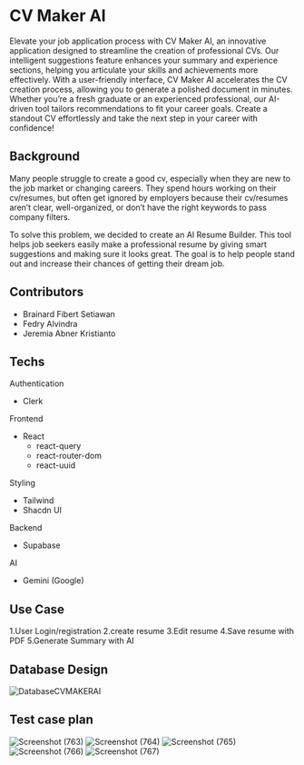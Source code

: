 # CV Maker AI
Elevate your job application process with CV Maker AI, an innovative application designed to streamline the creation of professional CVs. Our intelligent suggestions feature enhances your summary and experience sections, helping you articulate your skills and achievements more effectively. With a user-friendly interface, CV Maker AI accelerates the CV creation process, allowing you to generate a polished document in minutes. Whether you’re a fresh graduate or an experienced professional, our AI-driven tool tailors recommendations to fit your career goals. Create a standout CV effortlessly and take the next step in your career with confidence!

## Background
Many people struggle to create a good cv, especially when they are new to the job market or changing careers. They spend hours working on their cv/resumes, but often get ignored by employers because their cv/resumes aren’t clear, well-organized, or don’t have the right keywords to pass company filters.

To solve this problem, we decided to create an AI Resume Builder. This tool helps job seekers easily make a professional resume by giving smart suggestions and making sure it looks great. The goal is to help people stand out and increase their chances of getting their dream job.

## Contributors
- Brainard Fibert Setiawan
- Fedry Alvindra
- Jeremia Abner Kristianto

## Techs
Authentication
- Clerk

Frontend
- React
  - react-query
  - react-router-dom
  - react-uuid

Styling
- Tailwind
- Shacdn UI

Backend
- Supabase

AI
- Gemini (Google)

## Use Case
1.User Login/registration
2.create resume
3.Edit resume
4.Save resume with PDF
5.Generate Summary with AI

## Database Design
![DatabaseCVMAKERAI](https://github.com/user-attachments/assets/6d2ce3b5-cf4e-4689-8be2-3daea161f3fe)

## Test case plan
![Screenshot (763)](https://github.com/user-attachments/assets/7e74fd66-ece4-4563-b80d-f6ecd9d65401)
![Screenshot (764)](https://github.com/user-attachments/assets/72f50dec-2d3a-45bf-9c39-691addfdc4d5)
![Screenshot (765)](https://github.com/user-attachments/assets/a8ebbc87-f7c0-4a73-922b-c5fedf6de012)
![Screenshot (766)](https://github.com/user-attachments/assets/14660dce-f1ba-4433-a7bf-aca35964d6b6)
![Screenshot (767)](https://github.com/user-attachments/assets/5c94c4eb-d3d4-4bce-938f-a399f001352c)
